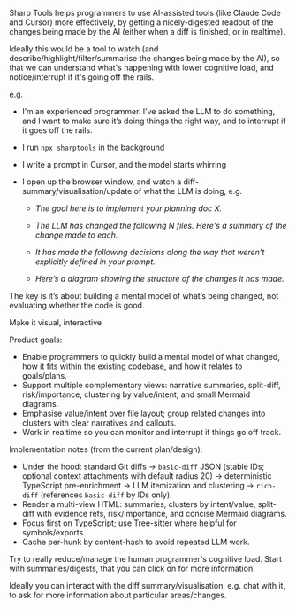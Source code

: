 Sharp Tools helps programmers to use AI-assisted tools (like Claude Code and Cursor) more effectively, by getting a nicely-digested readout of the changes being made by the AI (either when a diff is finished, or in realtime).

Ideally this would be a tool to watch (and describe/highlight/filter/summarise the changes being made by the AI), so that we can understand what's happening with lower cognitive load, and notice/interrupt if it's going off the rails.

e.g.

- I’m an experienced programmer. I’ve asked the LLM to do something, and I want to make sure it’s doing things the right way, and to interrupt if it goes off the rails.

- I run `npx sharptools` in the background

- I write a prompt in Cursor, and the model starts whirring

- I open up the browser window, and watch a diff-summary/visualisation/update of what the LLM is doing, e.g.
    
  - *The goal here is to implement your planning doc X.*
    
  - *The LLM has changed the following N files. Here's a summary of the change made to each.*
    
  - *It has made the following decisions along the way that weren’t explicitly defined in your prompt.*
    
  - *Here’s a diagram showing the structure of the changes it has made.*
    

The key is it’s about building a mental model of what’s being changed, not evaluating whether the code is good.

Make it visual, interactive

Product goals:
- Enable programmers to quickly build a mental model of what changed, how it fits within the existing codebase, and how it relates to goals/plans.
- Support multiple complementary views: narrative summaries, split-diff, risk/importance, clustering by value/intent, and small Mermaid diagrams.
- Emphasise value/intent over file layout; group related changes into clusters with clear narratives and callouts.
- Work in realtime so you can monitor and interrupt if things go off track.

Implementation notes (from the current plan/design):
- Under the hood: standard Git diffs → `basic-diff` JSON (stable IDs; optional context attachments with default radius 20) → deterministic TypeScript pre-enrichment → LLM itemization and clustering → `rich-diff` (references `basic-diff` by IDs only).
- Render a multi-view HTML: summaries, clusters by intent/value, split-diff with evidence refs, risk/importance, and concise Mermaid diagrams.
- Focus first on TypeScript; use Tree-sitter where helpful for symbols/exports.
- Cache per-hunk by content-hash to avoid repeated LLM work.

Try to really reduce/manage the human programmer's cognitive load. Start with summaries/digests, that you can click on for more information.

Ideally you can interact with the diff summary/visualisation, e.g. chat with it, to ask for more information about particular areas/changes.
